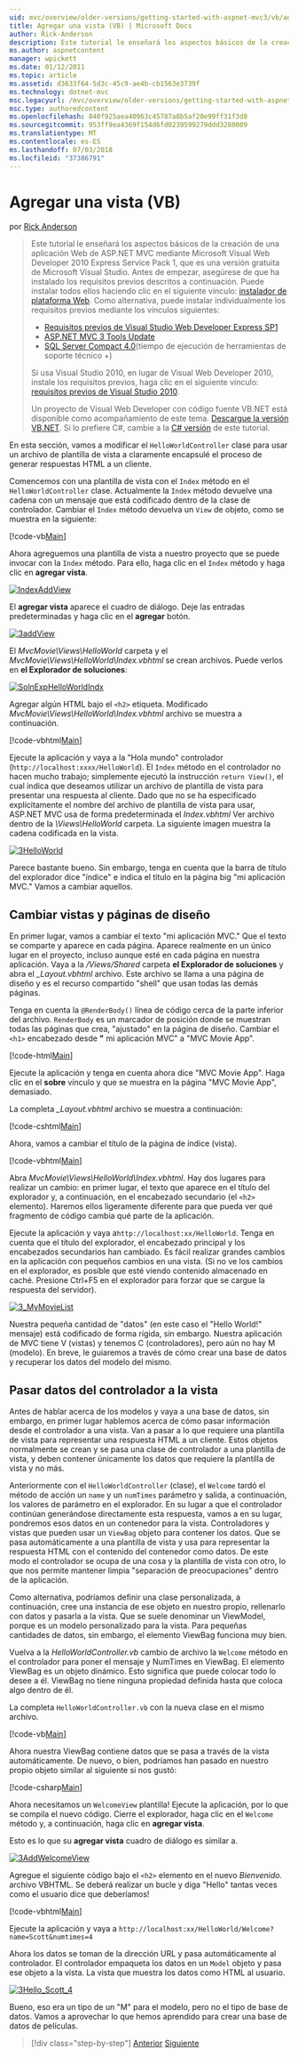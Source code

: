 ```yaml
---
uid: mvc/overview/older-versions/getting-started-with-aspnet-mvc3/vb/adding-a-view
title: Agregar una vista (VB) | Microsoft Docs
author: Rick-Anderson
description: Este tutorial le enseñará los aspectos básicos de la creación de una aplicación Web de ASP.NET MVC mediante Microsoft Visual Web Developer 2010 Express Service Pack 1, que es...
ms.author: aspnetcontent
manager: wpickett
ms.date: 01/12/2011
ms.topic: article
ms.assetid: d3633f64-5d3c-45c9-ae4b-cb1563e3739f
ms.technology: dotnet-mvc
msc.legacyurl: /mvc/overview/older-versions/getting-started-with-aspnet-mvc3/vb/adding-a-view
msc.type: authoredcontent
ms.openlocfilehash: 840f925aea40963c45787a8b5af20e99ff31f3d8
ms.sourcegitcommit: 953ff9ea4369f154d6fd0239599279ddd3280009
ms.translationtype: MT
ms.contentlocale: es-ES
ms.lasthandoff: 07/03/2018
ms.locfileid: "37386791"
---
```

<a name="adding-a-view-vb"></a>Agregar una vista (VB)
====================
por [Rick Anderson](https://github.com/Rick-Anderson)

> Este tutorial le enseñará los aspectos básicos de la creación de una aplicación Web de ASP.NET MVC mediante Microsoft Visual Web Developer 2010 Express Service Pack 1, que es una versión gratuita de Microsoft Visual Studio. Antes de empezar, asegúrese de que ha instalado los requisitos previos descritos a continuación. Puede instalar todos ellos haciendo clic en el siguiente vínculo: [instalador de plataforma Web](https://www.microsoft.com/web/gallery/install.aspx?appid=VWD2010SP1Pack). Como alternativa, puede instalar individualmente los requisitos previos mediante los vínculos siguientes:
> 
> - [Requisitos previos de Visual Studio Web Developer Express SP1](https://www.microsoft.com/web/gallery/install.aspx?appid=VWD2010SP1Pack)
> - [ASP.NET MVC 3 Tools Update](https://www.microsoft.com/web/gallery/install.aspx?appsxml=&amp;appid=MVC3)
> - [SQL Server Compact 4.0](https://www.microsoft.com/web/gallery/install.aspx?appid=SQLCE;SQLCEVSTools_4_0)(tiempo de ejecución de herramientas de soporte técnico +)
> 
> Si usa Visual Studio 2010, en lugar de Visual Web Developer 2010, instale los requisitos previos, haga clic en el siguiente vínculo: [requisitos previos de Visual Studio 2010](https://www.microsoft.com/web/gallery/install.aspx?appsxml=&amp;appid=VS2010SP1Pack).
> 
> Un proyecto de Visual Web Developer con código fuente VB.NET está disponible como acompañamiento de este tema. [Descargue la versión VB.NET](https://code.msdn.microsoft.com/Introduction-to-MVC-3-10d1b098). Si lo prefiere C#, cambie a la [C# versión](../cs/adding-a-view.md) de este tutorial.


En esta sección, vamos a modificar el `HelloWorldController` clase para usar un archivo de plantilla de vista a claramente encapsulé el proceso de generar respuestas HTML a un cliente.

Comencemos con una plantilla de vista con el `Index` método en el `HelloWorldController` clase. Actualmente la `Index` método devuelve una cadena con un mensaje que está codificado dentro de la clase de controlador. Cambiar el `Index` método devuelva un `View` de objeto, como se muestra en la siguiente:

[!code-vb[Main](adding-a-view/samples/sample1.vb)]

Ahora agreguemos una plantilla de vista a nuestro proyecto que se puede invocar con la `Index` método. Para ello, haga clic en el `Index` método y haga clic en **agregar vista**.

[![IndexAddView](adding-a-view/_static/image2.png "IndexAddView")](adding-a-view/_static/image1.png)

El **agregar vista** aparece el cuadro de diálogo. Deje las entradas predeterminadas y haga clic en el **agregar** botón.

[![3addView](adding-a-view/_static/image4.png "3addView")](adding-a-view/_static/image3.png)

El *MvcMovie\Views\HelloWorld* carpeta y el *MvcMovie\Views\HelloWorld\Index.vbhtml* se crean archivos. Puede verlos en **el Explorador de soluciones**:

[![SolnExpHelloWorldIndx](adding-a-view/_static/image6.png "SolnExpHelloWorldIndx")](adding-a-view/_static/image5.png)

Agregar algún HTML bajo el `<h2>` etiqueta. Modificado *MvcMovie\Views\HelloWorld\Index.vbhtml* archivo se muestra a continuación.

[!code-vbhtml[Main](adding-a-view/samples/sample2.vbhtml)]

Ejecute la aplicación y vaya a la &quot;Hola mundo&quot; controlador (`http://localhost:xxxx/HelloWorld`). El `Index` método en el controlador no hacen mucho trabajo; simplemente ejecutó la instrucción `return View()`, el cual indica que deseamos utilizar un archivo de plantilla de vista para presentar una respuesta al cliente. Dado que no se ha especificado explícitamente el nombre del archivo de plantilla de vista para usar, ASP.NET MVC usa de forma predeterminada el *Index.vbhtml* Ver archivo dentro de la *\Views\HelloWorld* carpeta. La siguiente imagen muestra la cadena codificada en la vista.

[![3HelloWorld](adding-a-view/_static/image8.png "3HelloWorld")](adding-a-view/_static/image7.png)

Parece bastante bueno. Sin embargo, tenga en cuenta que la barra de título del explorador dice &quot;índice&quot; e indica el título en la página big &quot;mi aplicación MVC.&quot; Vamos a cambiar aquellos.

## <a name="changing-views-and-layout-pages"></a>Cambiar vistas y páginas de diseño

En primer lugar, vamos a cambiar el texto &quot;mi aplicación MVC.&quot; Que el texto se comparte y aparece en cada página. Aparece realmente en un único lugar en el proyecto, incluso aunque esté en cada página en nuestra aplicación. Vaya a la */Views/Shared* carpeta **el Explorador de soluciones** y abra el  *\_Layout.vbhtml* archivo. Este archivo se llama a una página de diseño y es el recurso compartido &quot;shell&quot; que usan todas las demás páginas.

Tenga en cuenta la `@RenderBody()` línea de código cerca de la parte inferior del archivo. `RenderBody` es un marcador de posición donde se muestran todas las páginas que crea, &quot;ajustado&quot; en la página de diseño. Cambiar el `<h1>` encabezado desde **&quot;** mi aplicación MVC&quot; a &quot;MVC Movie App&quot;.

[!code-html[Main](adding-a-view/samples/sample3.html)]

Ejecute la aplicación y tenga en cuenta ahora dice &quot;MVC Movie App&quot;. Haga clic en el **sobre** vínculo y que se muestra en la página &quot;MVC Movie App&quot;, demasiado.

La completa  *\_Layout.vbhtml* archivo se muestra a continuación:

[!code-cshtml[Main](adding-a-view/samples/sample4.cshtml)]

Ahora, vamos a cambiar el título de la página de índice (vista).

[!code-vbhtml[Main](adding-a-view/samples/sample5.vbhtml)]

Abra *MvcMovie\Views\HelloWorld\Index.vbhtml*. Hay dos lugares para realizar un cambio: en primer lugar, el texto que aparece en el título del explorador y, a continuación, en el encabezado secundario (el `<h2>` elemento). Haremos ellos ligeramente diferente para que pueda ver qué fragmento de código cambia qué parte de la aplicación.

Ejecute la aplicación y vaya a`http://localhost:xx/HelloWorld`. Tenga en cuenta que el título del explorador, el encabezado principal y los encabezados secundarios han cambiado. Es fácil realizar grandes cambios en la aplicación con pequeños cambios en una vista. (Si no ve los cambios en el explorador, es posible que esté viendo contenido almacenado en caché. Presione Ctrl+F5 en el explorador para forzar que se cargue la respuesta del servidor).

[![3_MyMovieList](adding-a-view/_static/image10.png "3_MyMovieList")](adding-a-view/_static/image9.png)

Nuestra pequeña cantidad de &quot;datos&quot; (en este caso el &quot;Hello World!&quot; mensaje) está codificado de forma rígida, sin embargo. Nuestra aplicación de MVC tiene V (vistas) y tenemos C (controladores), pero aún no hay M (modelo). En breve, le guiaremos a través de cómo crear una base de datos y recuperar los datos del modelo del mismo.

## <a name="passing-data-from-the-controller-to-the-view"></a>Pasar datos del controlador a la vista

Antes de hablar acerca de los modelos y vaya a una base de datos, sin embargo, en primer lugar hablemos acerca de cómo pasar información desde el controlador a una vista. Van a pasar a lo que requiere una plantilla de vista para representar una respuesta HTML a un cliente. Estos objetos normalmente se crean y se pasa una clase de controlador a una plantilla de vista, y deben contener únicamente los datos que requiere la plantilla de vista y no más.

Anteriormente con el `HelloWorldController` (clase), el `Welcome` tardó el método de acción un `name` y un `numTimes` parámetro y salida, a continuación, los valores de parámetro en el explorador. En su lugar a que el controlador continúan generándose directamente esta respuesta, vamos a en su lugar, pondremos esos datos en un contenedor para la vista. Controladores y vistas que pueden usar un `ViewBag` objeto para contener los datos. Que se pasa automáticamente a una plantilla de vista y usa para representar la respuesta HTML con el contenido del contenedor como datos. De este modo el controlador se ocupa de una cosa y la plantilla de vista con otro, lo que nos permite mantener limpia &quot;separación de preocupaciones&quot; dentro de la aplicación.

Como alternativa, podríamos definir una clase personalizada, a continuación, cree una instancia de ese objeto en nuestro propio, rellenarlo con datos y pasarla a la vista. Que se suele denominar un ViewModel, porque es un modelo personalizado para la vista. Para pequeñas cantidades de datos, sin embargo, el elemento ViewBag funciona muy bien.

Vuelva a la *HelloWorldController.vb* cambio de archivo la `Welcome` método en el controlador para poner el mensaje y NumTimes en ViewBag. El elemento ViewBag es un objeto dinámico. Esto significa que puede colocar todo lo desee a él. ViewBag no tiene ninguna propiedad definida hasta que coloca algo dentro de él.

La completa `HelloWorldController.vb` con la nueva clase en el mismo archivo.

[!code-vb[Main](adding-a-view/samples/sample6.vb)]

Ahora nuestra ViewBag contiene datos que se pasa a través de la vista automáticamente. De nuevo, o bien, podríamos han pasado en nuestro propio objeto similar al siguiente si nos gustó:

[!code-csharp[Main](adding-a-view/samples/sample7.cs)]

Ahora necesitamos un `WelcomeView` plantilla! Ejecute la aplicación, por lo que se compila el nuevo código. Cierre el explorador, haga clic en el `Welcome` método y, a continuación, haga clic en **agregar vista**.

Esto es lo que su **agregar vista** cuadro de diálogo es similar a.

[![3AddWelcomeView](adding-a-view/_static/image12.png "3AddWelcomeView")](adding-a-view/_static/image11.png)

Agregue el siguiente código bajo el `<h2>` elemento en el nuevo <em>Bienvenido.</em> archivo VBHTML. Se deberá realizar un bucle y diga &quot;Hello&quot; tantas veces como el usuario dice que deberíamos!

[!code-vbhtml[Main](adding-a-view/samples/sample8.vbhtml)]

Ejecute la aplicación y vaya a `http://localhost:xx/HelloWorld/Welcome?name=Scott&numtimes=4`

Ahora los datos se toman de la dirección URL y pasa automáticamente al controlador. El controlador empaqueta los datos en un `Model` objeto y pasa ese objeto a la vista. La vista que muestra los datos como HTML al usuario.

[![3Hello_Scott_4](adding-a-view/_static/image14.png "3Hello_Scott_4")](adding-a-view/_static/image13.png)

Bueno, eso era un tipo de un &quot;M&quot; para el modelo, pero no el tipo de base de datos. Vamos a aprovechar lo que hemos aprendido para crear una base de datos de películas.

> [!div class="step-by-step"]
> [Anterior](adding-a-controller.md)
> [Siguiente](adding-a-model.md)
